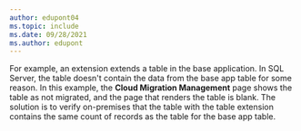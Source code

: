 ```yaml
---
author: edupont04
ms.topic: include
ms.date: 09/28/2021
ms.author: edupont
---
```

For example, an extension extends a table in the base application. In SQL Server, the table doesn't contain the data from the base app table for some reason. In this example, the **Cloud Migration Management** page shows the table as not migrated, and the page that renders the table is blank. The solution is to verify on-premises that the table with the table extension contains the same count of records as the table for the base app table.
